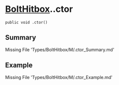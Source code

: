 # [BoltHitbox](Types/BoltHitbox.md)..ctor
`public void .ctor()`
## Summary
Missing File 'Types/BoltHitbox/M/.ctor_Summary.md'
## Example
Missing File 'Types/BoltHitbox/M/.ctor_Example.md'

